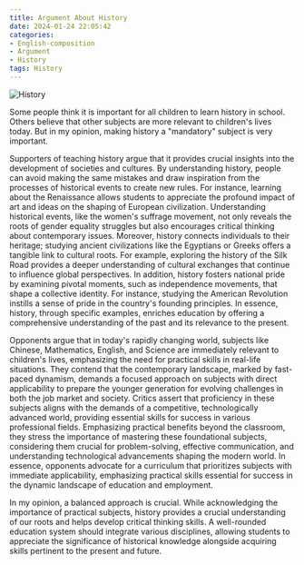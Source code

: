 ```yaml
---
title: Argument About History
date: 2024-01-24 22:05:42
categories: 
- English-composition
- Argument
- History
tags: History
---
```

![History](https://img0.baidu.com/it/u=1069554551,580924521&fm=253&app=138&size=w931&n=0&f=JPEG&fmt=auto?sec=1706202000&t=1a72a6d4795fcbb1cf92b1587fff7ec1)

Some people think it is important for all children to learn history in school. Others believe that other subjects are more relevant to children's lives today. But in my opinion, making history a "mandatory" subject is very important.

Supporters of teaching history argue that it provides crucial insights into the development of societies and cultures. By understanding history, people can avoid making the same mistakes and draw inspiration from the processes of historical events to create new rules. For instance, learning about the Renaissance allows students to appreciate the profound impact of art and ideas on the shaping of European civilization. Understanding historical events, like the women's suffrage movement, not only reveals the roots of gender equality struggles but also encourages critical thinking about contemporary issues. Moreover, history connects individuals to their heritage; studying ancient civilizations like the Egyptians or Greeks offers a tangible link to cultural roots. For example, exploring the history of the Silk Road provides a deeper understanding of cultural exchanges that continue to influence global perspectives. In addition, history fosters national pride by examining pivotal moments, such as independence movements, that shape a collective identity. For instance, studying the American Revolution instills a sense of pride in the country's founding principles. In essence, history, through specific examples, enriches education by offering a comprehensive understanding of the past and its relevance to the present.

Opponents argue that in today's rapidly changing world, subjects like Chinese, Mathematics, English, and Science are immediately relevant to children's lives, emphasizing the need for practical skills in real-life situations. They contend that the contemporary landscape, marked by fast-paced dynamism, demands a focused approach on subjects with direct applicability to prepare the younger generation for evolving challenges in both the job market and society. Critics assert that proficiency in these subjects aligns with the demands of a competitive, technologically advanced world, providing essential skills for success in various professional fields. Emphasizing practical benefits beyond the classroom, they stress the importance of mastering these foundational subjects, considering them crucial for problem-solving, effective communication, and understanding technological advancements shaping the modern world. In essence, opponents advocate for a curriculum that prioritizes subjects with immediate applicability, emphasizing practical skills essential for success in the dynamic landscape of education and employment.

In my opinion, a balanced approach is crucial. While acknowledging the importance of practical subjects, history provides a crucial understanding of our roots and helps develop critical thinking skills. A well-rounded education system should integrate various disciplines, allowing students to appreciate the significance of historical knowledge alongside acquiring skills pertinent to the present and future.
